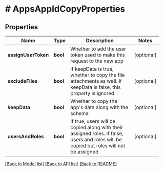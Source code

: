 # # AppsAppIdCopyProperties

## Properties

Name | Type | Description | Notes
------------ | ------------- | ------------- | -------------
**assignUserToken** | **bool** | Whether to add the user token used to make this request to the new app | [optional]
**excludeFiles** | **bool** | If keepData is true, whether to copy the file attachments as well. If keepData is false, this property is ignored | [optional]
**keepData** | **bool** | Whether to copy the app&#39;s data along with the schema | [optional]
**usersAndRoles** | **bool** | If true, users will be copied along with their assigned roles. If false, users and roles will be copied but roles will not be assigned | [optional]

[[Back to Model list]](../../README.md#models) [[Back to API list]](../../README.md#endpoints) [[Back to README]](../../README.md)
